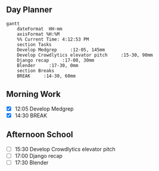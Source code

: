 ## Day Planner
```mermaid
gantt
    dateFormat  HH-mm
    axisFormat %H:%M
    %% Current Time: 4:12:53 PM
    section Tasks
    Develop Medgrep     :12-05, 145mm
    Develop Crowdlytics elevator pitch     :15-30, 90mm
    Django recap     :17-00, 30mm
    Blender     :17-30, 0mm
    section Breaks
    BREAK     :14-30, 60mm
```

## Morning Work
- [x] 12:05 Develop Medgrep
- [x] 14:30 BREAK

## Afternoon School
- [ ] 15:30 Develop Crowdlytics elevator pitch
- [ ] 17:00 Django recap
- [ ] 17:30 Blender